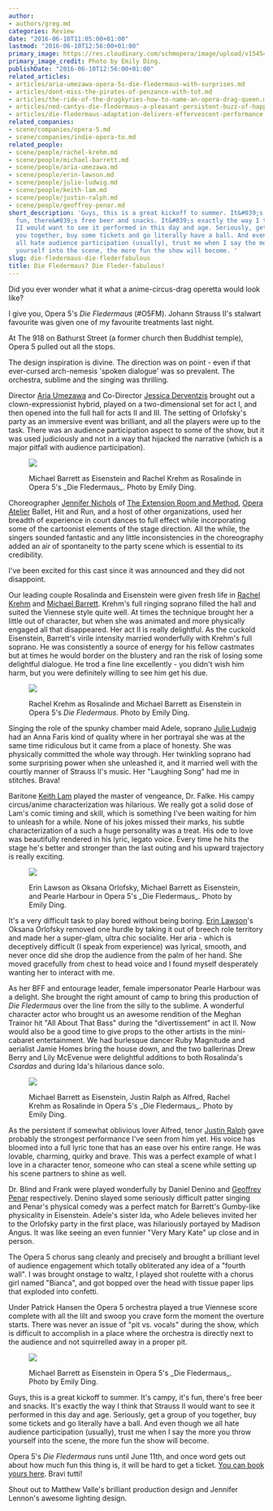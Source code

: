 ```yaml
---
author:
- authors/greg.md
categories: Review
date: "2016-06-10T11:05:00+01:00"
lastmod: "2016-06-10T12:56:00+01:00"
primary_image: https://res.cloudinary.com/schmopera/image/upload/v1545409169/media/webhook-uploads/1465554265845/2016-06-10---Die-Fledermaus-square.jpg.jpg
primary_image_credit: Photo by Emily Ding.
publishDate: "2016-06-10T12:56:00+01:00"
related_articles:
- articles/aria-umezawa-opera-5s-die-fledermaus-with-surprises.md
- articles/dont-miss-the-pirates-of-penzance-with-tot.md
- articles/the-ride-of-the-dragkyries-how-to-name-an-opera-drag-queen.md
- articles/ned-cantys-die-fledermaus-a-pleasant-persistent-buzz-of-happiness.md
- articles/die-fledermaus-adaptation-delivers-effervescent-performance.md
related_companies:
- scene/companies/opera-5.md
- scene/companies/indie-opera-to.md
related_people:
- scene/people/rachel-krehm.md
- scene/people/michael-barrett.md
- scene/people/aria-umezawa.md
- scene/people/erin-lawson.md
- scene/people/julie-ludwig.md
- scene/people/keith-lam.md
- scene/people/justin-ralph.md
- scene/people/geoffrey-penar.md
short_description: 'Guys, this is a great kickoff to summer. It&#039;s campy, it&#039;s
  fun, there&#039;s free beer and snacks. It&#039;s exactly the way I think that Strauss
  II would want to see it performed in this day and age. Seriously, get a group of
  you together, buy some tickets and go literally have a ball. And even though we
  all hate audience participation (usually), trust me when I say the more you throw
  yourself into the scene, the more fun the show will become. '
slug: die-fledermaus-die-flederfabulous
title: Die Fledermaus? Die Fleder-fabulous!
---
```

Did you ever wonder what it what a anime-circus-drag operetta would look like?

I give you, Opera 5's _Die Fledermaus_ (#O5FM). Johann Strauss II's stalwart favourite was given one of my favourite treatments last night.

At The 918 on Bathurst Street (a former church then Buddhist temple), Opera 5 pulled out all the stops.

The design inspiration is divine. The direction was on point - even if that ever-cursed arch-nemesis 'spoken dialogue' was so prevalent. The orchestra, sublime and the singing was thrilling.

Director [Aria Umezawa](/aria-umezawa-opera-5s-die-fledermaus-with-surprises/) and Co-Director [Jessica Derventzis](/scene/companies/stujess-productions/) brought out a clown-expressionist hybrid, played on a two-dimensional set for act I, and then opened into the full hall for acts II and III. The setting of Orlofsky's party as an immersive event was brilliant, and all the players were up to the task. There was an audience participation aspect to some of the show, but it was used judiciously and not in a way that hijacked the narrative (which is a major pitfall with audience participation).

<figure data-type="image">

![](https://res.cloudinary.com/schmopera/image/upload/v1545409169/media/webhook-uploads/1465555329824/2016-06-10---Die-Fledermaus-1.jpg.jpg)
<figcaption>Michael Barrett as Eisenstein and Rachel Krehm as Rosalinde in Opera 5's _Die Fledermaus_. Photo by Emily Ding.</figcaption>
</figure>

Choreographer [Jennifer Nichols](/scene/people/jennifer-nichols/) of [The Extension Room and Method](http://www.extensionmethod.com/), [Opera Atelier](/scene/companies/opera-atelier/) Ballet, Hit and Run, and a host of other organizations, used her breadth of experience in court dances to full effect while incorporating some of the cartoonist elements of the stage direction. All the while, the singers sounded fantastic and any little inconsistencies in the choreography added an air of spontaneity to the party scene which is essential to its credibility.

I've been excited for this cast since it was announced and they did not disappoint.

Our leading couple Rosalinda and Eisenstein were given fresh life in [Rachel Krehm](/scene/people/rachel-krehm/) and [Michael Barrett](/scene/people/michael-barrett/). Krehm's full ringing soprano filled the hall and suited the Viennese style quite well. At times the technique brought her a little out of character,  but when she was animated and more physically engaged all that disappeared. Her act II is really delightful. As the cuckold Eisenstein, Barrett's virile intensity married wonderfully with Krehm's full soprano. He was consistently a source of energy for his fellow castmates but at times he would border on the blustery and ran the risk of losing some delightful dialogue. He trod a fine line excellently - you didn't wish him harm, but you were definitely willing to see him get his due.

<figure data-type="image">

![](https://res.cloudinary.com/schmopera/image/upload/v1546053519/media/2018/12/DieFledermaus3.jpg)<figcaption>Rachel Krehm as Rosalinde and Michael Barrett as Eisenstein in Opera 5's _Die Fledermaus_. Photo by Emily Ding.</figcaption>
</figure>

Singing the role of the spunky chamber maid Adele, soprano [Julie Ludwig](/scene/people/julie-ludwig/) had an Anna Faris kind of quality where in her portrayal she was at the same time ridiculous but it came from a place of honesty. She was physically committed the whole way through. Her twinkling soprano had some surprising power when she unleashed it, and it married well with the courtly manner of Strauss II's music. Her "Laughing Song" had me in stitches. Brava!

Baritone [Keith Lam](/spotlight-on-keith-lam/) played the master of vengeance, Dr. Falke. His campy circus/anime characterization was hilarious. We really got a solid dose of Lam's comic timing and skill, which is something I've been waiting for him to unleash for a while. None of his jokes missed their marks, his subtle characterization of a such a huge personality was a treat. His ode to love was beautifully rendered in his lyric, legato voice. Every time he hits the stage he's better and stronger than the last outing and his upward trajectory is really exciting.

<figure data-type="image">

![](https://res.cloudinary.com/schmopera/image/upload/v1545409169/media/webhook-uploads/1465555449588/2016-06-10---Die-Fledermaus-2.jpg.jpg)
<figcaption>Erin Lawson as Oksana Orlofsky, Michael Barrett as Eisenstein, and Pearle Harbour in Opera 5's _Die Fledermaus_. Photo by Emily Ding.</figcaption>
</figure>

It's a very difficult task to play bored without being boring. [Erin Lawson](/scene/people/erin-lawson/)'s Oksana Orlofsky removed one hurdle by taking it out of breech role territory and made her a super-glam, ultra chic socialite. Her aria - which is deceptively difficult (I speak from experience) was lyrical, smooth, and never once did she drop the audience from the palm of her hand. She moved gracefully from chest to head voice and I found myself desperately wanting her to interact with me.

As her BFF and entourage leader, female impersonator Pearle Harbour was a delight. She brought the right amount of camp to bring this production of _Die Fledermaus_ over the line from the silly to the sublime. A wonderful character actor who brought us an awesome rendition of the Meghan Trainor hit "All About That Bass"  during the "divertissement" in act II. Now would also be a good time to give props to the other artists in the mini-cabaret entertainment. We had burlesque dancer Ruby Magnitude and aerialist Jamie Homes bring the house down, and the two ballerinas Drew Berry and Lily McEvenue were delightful additions to both Rosalinda's _Csardas_ and during Ida's hilarious dance solo.

<figure data-type="image">

![](https://res.cloudinary.com/schmopera/image/upload/v1545409169/media/webhook-uploads/1465555493516/2016-06-10---Die-Fledermaus-5.jpg.jpg)
<figcaption>Michael Barrett as Eisenstein, Justin Ralph as Alfred, Rachel Krehm as Rosalinde in Opera 5's _Die Fledermaus_. Photo by Emily Ding.</figcaption>
</figure>

As the persistent if somewhat oblivious lover Alfred, tenor [Justin Ralph](/scene/people/justin-ralph/) gave probably the strongest performance I've seen from him yet. His voice has bloomed into a full lyric tone that has an ease over his entire range. He was lovable, charming, quirky and brave. This was a perfect example of what I love in a character tenor, someone who can steal a scene while setting up his scene partners to shine as well.

Dr. Blind and Frank were played wonderfully by Daniel Denino and [Geoffrey Penar](/scene/people/geoffrey-penar/) respectively. Denino slayed some seriously difficult patter singing and Penar's physical comedy was a perfect match for Barrett's Gumby-like physicality in Eisenstein. Adele's sister Ida, who Adele believes invited her to the Orlofsky party in the first place, was hilariously portayed by Madison Angus. It was like seeing an even funnier "Very Mary Kate" up close and in person.

The Opera 5 chorus sang cleanly and precisely and brought a brilliant level of audience engagement which totally obliterated any idea of a "fourth wall". I was brought onstage to waltz, I played shot roulette with a chorus girl named "Bianca", and got bopped over the head with tissue paper lips that exploded into confetti.

Under Patrick Hansen the Opera 5 orchestra played a true Viennese score complete with all the lilt and swoop you crave form the moment the overture starts. There was never an issue of "pit vs. vocals" during the show, which is difficult to accomplish in a place where the orchestra is directly next to the audience and not squirrelled away in a proper pit.

<figure data-type="image">

![](https://res.cloudinary.com/schmopera/image/upload/v1545409169/media/webhook-uploads/1465555533540/2016-06-10---Die-Fledermaus-4.jpg.jpg)
<figcaption>Michael Barrett as Eisenstein in Opera 5's _Die Fledermaus_. Photo by Emily Ding.</figcaption>
</figure>

Guys, this is a great kickoff to summer. It's campy, it's fun, there's free beer and snacks. It's exactly the way I think that Strauss II would want to see it performed in this day and age. Seriously, get a group of you together, buy some tickets and go literally have a ball. And even though we all hate audience participation (usually), trust me when I say the more you throw yourself into the scene, the more fun the show will become.

Opera 5's _Die Fledermaus_ runs until June 11th, and once word gets out about how much fun this thing is, it will be hard to get a ticket. [You can book yours here](https://opera5.yapsody.com/). Bravi tutti!

Shout out to Matthew Valle's brilliant production design and Jennifer Lennon's awesome lighting design.